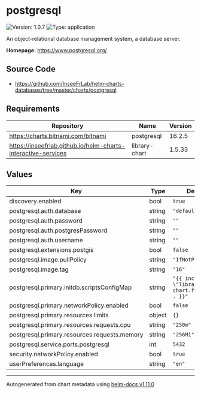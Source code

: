 # postgresql

![Version: 1.0.7](https://img.shields.io/badge/Version-1.0.7-informational?style=flat-square) ![Type: application](https://img.shields.io/badge/Type-application-informational?style=flat-square)

An object-relational database management system, a database server.

**Homepage:** <https://www.postgresql.org/>

## Source Code

* <https://github.com/InseeFrLab/helm-charts-databases/tree/master/charts/postgresql>

## Requirements

| Repository | Name | Version |
|------------|------|---------|
| https://charts.bitnami.com/bitnami | postgresql | 16.2.5 |
| https://inseefrlab.github.io/helm-charts-interactive-services | library-chart | 1.5.33 |

## Values

| Key | Type | Default | Description |
|-----|------|---------|-------------|
| discovery.enabled | bool | `true` |  |
| postgresql.auth.database | string | `"defaultdb"` |  |
| postgresql.auth.password | string | `""` |  |
| postgresql.auth.postgresPassword | string | `""` |  |
| postgresql.auth.username | string | `""` |  |
| postgresql.extensions.postgis | bool | `false` |  |
| postgresql.image.pullPolicy | string | `"IfNotPresent"` |  |
| postgresql.image.tag | string | `"16"` |  |
| postgresql.primary.initdb.scriptsConfigMap | string | `"{{ include \"library-chart.fullname\" . }}"` |  |
| postgresql.primary.networkPolicy.enabled | bool | `false` |  |
| postgresql.primary.resources.limits | object | `{}` |  |
| postgresql.primary.resources.requests.cpu | string | `"250m"` |  |
| postgresql.primary.resources.requests.memory | string | `"256Mi"` |  |
| postgresql.service.ports.postgresql | int | `5432` |  |
| security.networkPolicy.enabled | bool | `true` |  |
| userPreferences.language | string | `"en"` |  |

----------------------------------------------
Autogenerated from chart metadata using [helm-docs v1.11.0](https://github.com/norwoodj/helm-docs/releases/v1.11.0)

